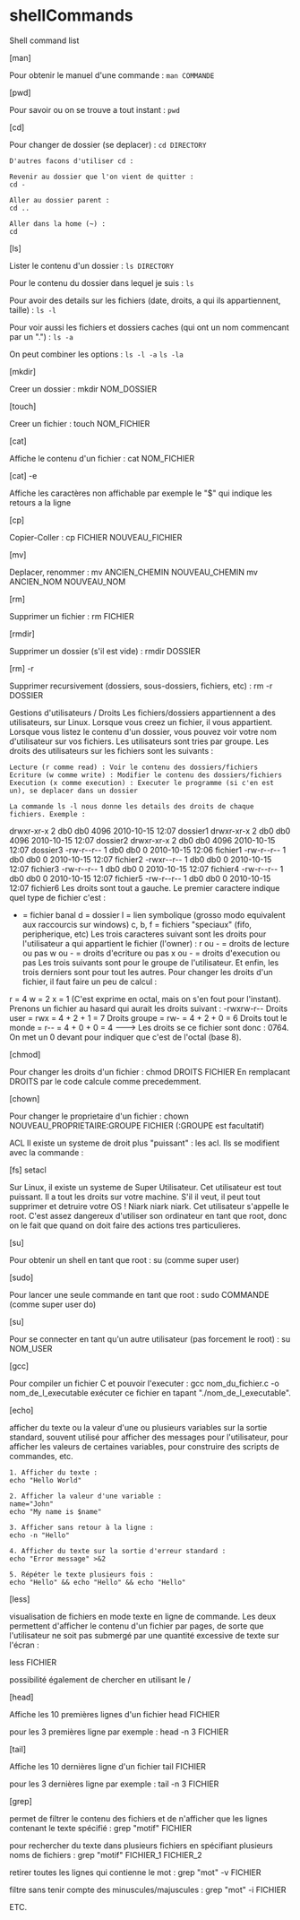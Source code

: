 # shellCommands
Shell command list

[man]

Pour obtenir le manuel d'une commande :
`man COMMANDE `


[pwd]

Pour savoir ou on se trouve a tout instant :
`pwd`


[cd]

Pour changer de dossier (se deplacer) :
`cd DIRECTORY`

    D'autres facons d'utiliser cd :

    Revenir au dossier que l'on vient de quitter :
    cd -

    Aller au dossier parent :
    cd ..

    Aller dans la home (~) :
    cd


[ls]

Lister le contenu d'un dossier :
`ls DIRECTORY`

Pour le contenu du dossier dans lequel je suis :
`ls`

Pour avoir des details sur les fichiers (date, droits, a qui ils appartiennent, taille) :
`ls -l`

Pour voir aussi les fichiers et dossiers caches (qui ont un nom commencant par un ".") :
`ls -a`

On peut combiner les options :
`ls -l -a`
`ls -la`


[mkdir]

Creer un dossier :
mkdir NOM_DOSSIER


[touch]

Creer un fichier :
touch NOM_FICHIER


[cat]

Affiche le contenu d'un fichier :
cat NOM_FICHIER


[cat] -e

Affiche les caractères non affichable
par exemple le "$" qui indique les retours a la ligne 


[cp]

Copier-Coller :
cp FICHIER NOUVEAU_FICHIER


[mv]

Deplacer, renommer :
mv ANCIEN_CHEMIN NOUVEAU_CHEMIN
mv ANCIEN_NOM NOUVEAU_NOM


[rm]

Supprimer un fichier :
rm FICHIER


[rmdir]

Supprimer un dossier (s'il est vide) :
rmdir DOSSIER


[rm] -r

Supprimer recursivement (dossiers, sous-dossiers, fichiers, etc) :
rm -r DOSSIER

Gestions d'utilisateurs / Droits
Les fichiers/dossiers appartiennent a des utilisateurs, sur Linux.
Lorsque vous creez un fichier, il vous appartient.
Lorsque vous listez le contenu d'un dossier, vous pouvez voir votre nom d'utilisateur sur vos fichiers.
Les utilisateurs sont tries par groupe.
Les droits des utilisateurs sur les fichiers sont les suivants :

    Lecture (r comme read) : Voir le contenu des dossiers/fichiers
    Ecriture (w comme write) : Modifier le contenu des dossiers/fichiers
    Execution (x comme execution) : Executer le programme (si c'en est un), se deplacer dans un dossier
    
    La commande ls -l nous donne les details des droits de chaque fichiers. Exemple :

drwxr-xr-x 2 db0 db0 4096 2010-10-15 12:07 dossier1
drwxr-xr-x 2 db0 db0 4096 2010-10-15 12:07 dossier2
drwxr-xr-x 2 db0 db0 4096 2010-10-15 12:07 dossier3
-rw-r--r-- 1 db0 db0    0 2010-10-15 12:06 fichier1
-rw-r--r-- 1 db0 db0    0 2010-10-15 12:07 fichier2
-rwxr--r-- 1 db0 db0    0 2010-10-15 12:07 fichier3
-rw-r--r-- 1 db0 db0    0 2010-10-15 12:07 fichier4
-rw-r--r-- 1 db0 db0    0 2010-10-15 12:07 fichier5
-rw-r--r-- 1 db0 db0    0 2010-10-15 12:07 fichier6
Les droits sont tout a gauche.
Le premier caractere indique quel type de fichier c'est :

- = fichier banal
d = dossier
l = lien symbolique (grosso modo equivalent aux raccourcis sur windows)
c, b, f = fichiers "speciaux" (fifo, peripherique, etc)
Les trois caracteres suivant sont les droits pour l'utilisateur a qui appartient le fichier (l'owner) :
r ou - = droits de lecture ou pas
w ou - = droits d'ecriture ou pas
x ou - = droits d'execution ou pas
Les trois suivants sont pour le groupe de l'utilisateur.
Et enfin, les trois derniers sont pour tout les autres.
Pour changer les droits d'un fichier, il faut faire un peu de calcul :

r = 4
w = 2
x = 1
(C'est exprime en octal, mais on s'en fout pour l'instant).
Prenons un fichier au hasard qui aurait les droits suivant :
-rwxrw-r--
Droits user = rwx = 4 + 2 + 1 = 7
Droits groupe = rw- = 4 + 2 + 0 = 6
Droits tout le monde = r-- = 4 + 0 + 0 = 4
---> Les droits se ce fichier sont donc : 0764.
On met un 0 devant pour indiquer que c'est de l'octal (base 8).


[chmod]

Pour changer les droits d'un fichier :
chmod DROITS FICHIER
En remplacant DROITS par le code calcule comme precedemment.


[chown]

Pour changer le proprietaire d'un fichier :
chown NOUVEAU_PROPRIETAIRE:GROUPE FICHIER
(:GROUPE est facultatif)

ACL
Il existe un systeme de droit plus "puissant" : les acl. Ils se modifient avec la commande :


[fs] setacl

Sur Linux, il existe un systeme de Super Utilisateur.
Cet utilisateur est tout puissant. Il a tout les droits sur votre machine.
S'il il veut, il peut tout supprimer et detruire votre OS ! Niark niark niark.
Cet utilisateur s'appelle le root.
C'est assez dangereux d'utiliser son ordinateur en tant que root, donc on le fait que quand on doit faire des actions tres particulieres.


[su]

Pour obtenir un shell en tant que root :
su
(comme super user)


[sudo]

Pour lancer une seule commande en tant que root :
    sudo COMMANDE
(comme super user do)


[su]

Pour se connecter en tant qu'un autre utilisateur (pas forcement le root) :
su NOM_USER


[gcc]

Pour compiler un fichier C et pouvoir l'executer :
gcc nom_du_fichier.c -o nom_de_l_executable
exécuter ce fichier en tapant "./nom_de_l_executable".


[echo]

afficher du texte ou la valeur d'une ou plusieurs variables sur la sortie standard, souvent utilisé pour afficher des messages pour l'utilisateur, pour afficher les valeurs de certaines variables, pour construire des scripts de commandes, etc.

    1. Afficher du texte :
    echo "Hello World"

    2. Afficher la valeur d'une variable :
    name="John"
    echo "My name is $name"

    3. Afficher sans retour à la ligne :
    echo -n "Hello"

    4. Afficher du texte sur la sortie d'erreur standard :
    echo "Error message" >&2

    5. Répéter le texte plusieurs fois :
    echo "Hello" && echo "Hello" && echo "Hello"


[less] 

 visualisation de fichiers en mode texte en ligne de commande. Les deux permettent d'afficher le contenu d'un fichier par pages, de sorte que l'utilisateur ne soit pas submergé par une quantité excessive de texte sur l'écran : 

less FICHIER

possibilité également de chercher en utilisant le / 


[head]

Affiche les 10 premières lignes d'un fichier
head FICHIER

pour les 3 premières ligne par exemple :
head -n 3 FICHIER


[tail]

Affiche les 10 dernières ligne d'un fichier 
tail FICHIER

pour les 3 dernières ligne par exemple :
tail -n 3 FICHIER


[grep]

permet de filtrer le contenu des fichiers et de n'afficher que les lignes contenant le texte spécifié :
grep "motif" FICHIER

pour rechercher du texte dans plusieurs fichiers en spécifiant plusieurs noms de fichiers :
grep "motif" FICHIER_1 FICHIER_2

retirer toutes les lignes qui contienne le mot :
grep "mot" -v  FICHIER

filtre sans tenir compte des minuscules/majuscules : 
grep "mot" -i FICHIER

ETC. 